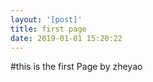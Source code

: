 ```yaml
---
layout: '[post]'
title: first page
date: 2019-01-01 15:20:22
---
```



#this is the first Page by zheyao

<!-- more -->